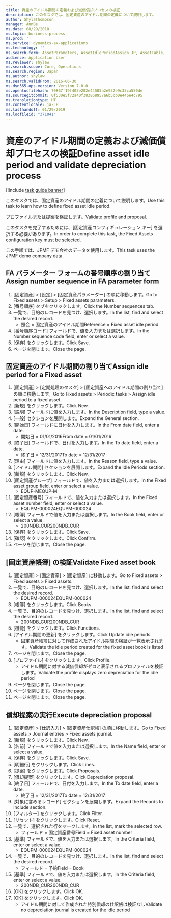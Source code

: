 ```yaml
---
title: 資産のアイドル期間の定義および減価償却プロセスの検証
description: このタスクでは、固定資産のアイドル期間の定義について説明します。
author: ShylaThompson
manager: AnnBe
ms.date: 08/29/2018
ms.topic: business-process
ms.prod: ''
ms.service: dynamics-ax-applications
ms.technology: ''
ms.search.form: AssetParameters, AssetIdlePeriodAssign_JP, AssetTable, AssetBook, AssetIdlePeriodUpdate_JP, AssetProfile, LedgerJournalTable, LedgerJournalTransAsset, SysQueryForm
audience: Application User
ms.reviewer: shylaw
ms.search.scope: Core, Operations
ms.search.region: Japan
ms.author: shylaw
ms.search.validFrom: 2016-06-30
ms.dyn365.ops.version: Version 7.0.0
ms.openlocfilehash: 70867f19f405e202e44505a2e932e9c35ca550de
ms.sourcegitcommit: 0f530e5f72a40f383868957a6b5cb0e446e4c795
ms.translationtype: HT
ms.contentlocale: ja-JP
ms.lasthandoff: 01/29/2019
ms.locfileid: "371041"
---
```

# <a name="define-asset-idle-period-and-validate-depreciation-process"></a><span data-ttu-id="39e6e-103">資産のアイドル期間の定義および減価償却プロセスの検証</span><span class="sxs-lookup"><span data-stu-id="39e6e-103">Define asset idle period and validate depreciation process</span></span>

[!include [task guide banner](../../includes/task-guide-banner.md)]

<span data-ttu-id="39e6e-104">このタスクでは、固定資産のアイドル期間の定義について説明します。</span><span class="sxs-lookup"><span data-stu-id="39e6e-104">Use this task to learn how to define fixed asset idle period.</span></span> 

<span data-ttu-id="39e6e-105">プロファイルまたは提案を検証します。</span><span class="sxs-lookup"><span data-stu-id="39e6e-105">Validate profile and proposal.</span></span>



<span data-ttu-id="39e6e-106">このタスクを完了するためには、[固定資産コンフィギュレーション キー] を選択する必要があります。</span><span class="sxs-lookup"><span data-stu-id="39e6e-106">In order to complete this task, the Fixed Assets configuration key must be selected.</span></span>



<span data-ttu-id="39e6e-107">この手順では、JPMF デモ会社のデータを使用します。</span><span class="sxs-lookup"><span data-stu-id="39e6e-107">This task uses the JPMF demo company data.</span></span>


## <a name="assign-number-sequence-in-fa-parameter-form"></a><span data-ttu-id="39e6e-108">FA パラメーター フォームの番号順序の割り当て</span><span class="sxs-lookup"><span data-stu-id="39e6e-108">Assign number sequence in FA parameter form</span></span>
1. <span data-ttu-id="39e6e-109">[固定資産] > [設定] > [固定資産パラメーター] の順に移動します。</span><span class="sxs-lookup"><span data-stu-id="39e6e-109">Go to Fixed assets > Setup > Fixed assets parameters.</span></span>
2. <span data-ttu-id="39e6e-110">[番号順序] タブをクリックします。</span><span class="sxs-lookup"><span data-stu-id="39e6e-110">Click the Number sequences tab.</span></span>
3. <span data-ttu-id="39e6e-111">一覧で、目的のレコードを見つけ、選択します。</span><span class="sxs-lookup"><span data-stu-id="39e6e-111">In the list, find and select the desired record.</span></span>
    * <span data-ttu-id="39e6e-112">照会 = 固定資産のアイドル期間</span><span class="sxs-lookup"><span data-stu-id="39e6e-112">Reference = Fixed asset idle period</span></span>  
4. <span data-ttu-id="39e6e-113">[番号順序コード] フィールドで、値を入力または選択します。</span><span class="sxs-lookup"><span data-stu-id="39e6e-113">In the Number sequence code field, enter or select a value.</span></span>
5. <span data-ttu-id="39e6e-114">[保存] をクリックします。</span><span class="sxs-lookup"><span data-stu-id="39e6e-114">Click Save.</span></span>
6. <span data-ttu-id="39e6e-115">ページを閉じます。</span><span class="sxs-lookup"><span data-stu-id="39e6e-115">Close the page.</span></span>

## <a name="assign-idle-period-for-a-fixed-asset"></a><span data-ttu-id="39e6e-116">固定資産のアイドル期間の割り当て</span><span class="sxs-lookup"><span data-stu-id="39e6e-116">Assign idle period for a Fixed asset</span></span>
1. <span data-ttu-id="39e6e-117">[固定資産] > [定期処理のタスク] > [固定資産へのアイドル期間の割り当て] の順に移動します。</span><span class="sxs-lookup"><span data-stu-id="39e6e-117">Go to Fixed assets > Periodic tasks > Assign idle period to a fixed asset.</span></span>
2. <span data-ttu-id="39e6e-118">[新規] をクリックします。</span><span class="sxs-lookup"><span data-stu-id="39e6e-118">Click New.</span></span>
3. <span data-ttu-id="39e6e-119">[説明] フィールドに値を入力します。</span><span class="sxs-lookup"><span data-stu-id="39e6e-119">In the Description field, type a value.</span></span>
4. <span data-ttu-id="39e6e-120">[一般] セクションを展開します。</span><span class="sxs-lookup"><span data-stu-id="39e6e-120">Expand the General section.</span></span>
5. <span data-ttu-id="39e6e-121">[開始日] フィールドに日付を入力します。</span><span class="sxs-lookup"><span data-stu-id="39e6e-121">In the From date field, enter a date.</span></span>
    * <span data-ttu-id="39e6e-122">開始日 = 01/01/2016</span><span class="sxs-lookup"><span data-stu-id="39e6e-122">From date = 01/01/2016</span></span>  
6. <span data-ttu-id="39e6e-123">[終了日] フィールドで、日付を入力します。</span><span class="sxs-lookup"><span data-stu-id="39e6e-123">In the To date field, enter a date.</span></span>
    * <span data-ttu-id="39e6e-124">終了日 = 12/31/2017</span><span class="sxs-lookup"><span data-stu-id="39e6e-124">To date = 12/31/2017</span></span>  
7. <span data-ttu-id="39e6e-125">[理由] フィールドに値を入力します。</span><span class="sxs-lookup"><span data-stu-id="39e6e-125">In the Reason field, type a value.</span></span>
8. <span data-ttu-id="39e6e-126">[アイドル期間] セクションを展開します。</span><span class="sxs-lookup"><span data-stu-id="39e6e-126">Expand the Idle Periods section.</span></span>
9. <span data-ttu-id="39e6e-127">[新規] をクリックします。</span><span class="sxs-lookup"><span data-stu-id="39e6e-127">Click New.</span></span>
10. <span data-ttu-id="39e6e-128">[固定資産グループ] フィールドで、値を入力または選択します。</span><span class="sxs-lookup"><span data-stu-id="39e6e-128">In the Fixed asset group field, enter or select a value.</span></span>
    * <span data-ttu-id="39e6e-129">EQUP-M</span><span class="sxs-lookup"><span data-stu-id="39e6e-129">EQUP-M</span></span>  
11. <span data-ttu-id="39e6e-130">[固定資産番号] フィールドで、値を入力または選択します。</span><span class="sxs-lookup"><span data-stu-id="39e6e-130">In the Fixed asset number field, enter or select a value.</span></span>
    * <span data-ttu-id="39e6e-131">EQUPM-000024</span><span class="sxs-lookup"><span data-stu-id="39e6e-131">EQUPM-000024</span></span>  
12. <span data-ttu-id="39e6e-132">[帳簿] フィールドで値を入力または選択します。</span><span class="sxs-lookup"><span data-stu-id="39e6e-132">In the Book field, enter or select a value.</span></span>
    * <span data-ttu-id="39e6e-133">200NDB_CUR</span><span class="sxs-lookup"><span data-stu-id="39e6e-133">200NDB_CUR</span></span>  
13. <span data-ttu-id="39e6e-134">[保存] をクリックします。</span><span class="sxs-lookup"><span data-stu-id="39e6e-134">Click Save.</span></span>
14. <span data-ttu-id="39e6e-135">[確認] をクリックします。</span><span class="sxs-lookup"><span data-stu-id="39e6e-135">Click Confirm.</span></span>
15. <span data-ttu-id="39e6e-136">ページを閉じます。</span><span class="sxs-lookup"><span data-stu-id="39e6e-136">Close the page.</span></span>

## <a name="validate-fixed-asset-book"></a><span data-ttu-id="39e6e-137">[固定資産帳簿] の検証</span><span class="sxs-lookup"><span data-stu-id="39e6e-137">Validate Fixed asset book</span></span>
1. <span data-ttu-id="39e6e-138">[固定資産] > [固定資産] > [固定資産] に移動します。</span><span class="sxs-lookup"><span data-stu-id="39e6e-138">Go to Fixed assets > Fixed assets > Fixed assets.</span></span>
2. <span data-ttu-id="39e6e-139">一覧で、目的のレコードを見つけ、選択します。</span><span class="sxs-lookup"><span data-stu-id="39e6e-139">In the list, find and select the desired record.</span></span>
    * <span data-ttu-id="39e6e-140">EQUPM-000024</span><span class="sxs-lookup"><span data-stu-id="39e6e-140">EQUPM-000024</span></span>  
3. <span data-ttu-id="39e6e-141">[帳簿] をクリックします。</span><span class="sxs-lookup"><span data-stu-id="39e6e-141">Click Books.</span></span>
4. <span data-ttu-id="39e6e-142">一覧で、目的のレコードを見つけ、選択します。</span><span class="sxs-lookup"><span data-stu-id="39e6e-142">In the list, find and select the desired record.</span></span>
    * <span data-ttu-id="39e6e-143">200NDB_CUR</span><span class="sxs-lookup"><span data-stu-id="39e6e-143">200NDB_CUR</span></span>  
5. <span data-ttu-id="39e6e-144">[機能] をクリックします。</span><span class="sxs-lookup"><span data-stu-id="39e6e-144">Click Functions.</span></span>
6. <span data-ttu-id="39e6e-145">[アイドル期間の更新] をクリックします。</span><span class="sxs-lookup"><span data-stu-id="39e6e-145">Click Update idle periods.</span></span>
    * <span data-ttu-id="39e6e-146">固定資産帳簿に対して作成されたアイドル期間の検証が一覧表示されます。</span><span class="sxs-lookup"><span data-stu-id="39e6e-146">Validate the idle period created for the fixed asset book is listed</span></span>  
7. <span data-ttu-id="39e6e-147">ページを閉じます。</span><span class="sxs-lookup"><span data-stu-id="39e6e-147">Close the page.</span></span>
8. <span data-ttu-id="39e6e-148">[プロファイル] をクリックします。</span><span class="sxs-lookup"><span data-stu-id="39e6e-148">Click Profile.</span></span>
    * <span data-ttu-id="39e6e-149">アイドル期間に対する減価償却がゼロと表示されるプロファイルを検証します。</span><span class="sxs-lookup"><span data-stu-id="39e6e-149">Validate the profile displays zero depreciation for the idle period</span></span>  
9. <span data-ttu-id="39e6e-150">ページを閉じます。</span><span class="sxs-lookup"><span data-stu-id="39e6e-150">Close the page.</span></span>
10. <span data-ttu-id="39e6e-151">ページを閉じます。</span><span class="sxs-lookup"><span data-stu-id="39e6e-151">Close the page.</span></span>
11. <span data-ttu-id="39e6e-152">ページを閉じます。</span><span class="sxs-lookup"><span data-stu-id="39e6e-152">Close the page.</span></span>

## <a name="execute-depreciation-proposal"></a><span data-ttu-id="39e6e-153">償却提案の実行</span><span class="sxs-lookup"><span data-stu-id="39e6e-153">Execute depreciation proposal</span></span>
1. <span data-ttu-id="39e6e-154">[固定資産] > [仕訳入力] > [固定資産仕訳帳] の順に移動します。</span><span class="sxs-lookup"><span data-stu-id="39e6e-154">Go to Fixed assets > Journal entries > Fixed assets journal.</span></span>
2. <span data-ttu-id="39e6e-155">[新規] をクリックします。</span><span class="sxs-lookup"><span data-stu-id="39e6e-155">Click New.</span></span>
3. <span data-ttu-id="39e6e-156">[名前] フィールドで値を入力または選択します。</span><span class="sxs-lookup"><span data-stu-id="39e6e-156">In the Name field, enter or select a value.</span></span>
4. <span data-ttu-id="39e6e-157">[保存] をクリックします。</span><span class="sxs-lookup"><span data-stu-id="39e6e-157">Click Save.</span></span>
5. <span data-ttu-id="39e6e-158">[明細行] をクリックします。</span><span class="sxs-lookup"><span data-stu-id="39e6e-158">Click Lines.</span></span>
6. <span data-ttu-id="39e6e-159">[提案] をクリックします。</span><span class="sxs-lookup"><span data-stu-id="39e6e-159">Click Proposals.</span></span>
7. <span data-ttu-id="39e6e-160">[償却提案] をクリックします。</span><span class="sxs-lookup"><span data-stu-id="39e6e-160">Click Depreciation proposal.</span></span>
8. <span data-ttu-id="39e6e-161">[終了日] フィールドで、日付を入力します。</span><span class="sxs-lookup"><span data-stu-id="39e6e-161">In the To date field, enter a date.</span></span>
    * <span data-ttu-id="39e6e-162">終了日 = 12/31/2017</span><span class="sxs-lookup"><span data-stu-id="39e6e-162">To date = 12/31/2017</span></span>  
9. <span data-ttu-id="39e6e-163">[対象に含めるレコード] セクションを展開します。</span><span class="sxs-lookup"><span data-stu-id="39e6e-163">Expand the Records to include section.</span></span>
10. <span data-ttu-id="39e6e-164">[フィルター] をクリックします。</span><span class="sxs-lookup"><span data-stu-id="39e6e-164">Click Filter.</span></span>
11. <span data-ttu-id="39e6e-165">[リセット] をクリックします。</span><span class="sxs-lookup"><span data-stu-id="39e6e-165">Click Reset.</span></span>
12. <span data-ttu-id="39e6e-166">一覧で、選択された行をマークします。</span><span class="sxs-lookup"><span data-stu-id="39e6e-166">In the list, mark the selected row.</span></span>
    * <span data-ttu-id="39e6e-167">フィールド = 固定資産番号</span><span class="sxs-lookup"><span data-stu-id="39e6e-167">Field = Fixed asset number</span></span>  
13. <span data-ttu-id="39e6e-168">[基準] フィールドで、値を入力または選択します。</span><span class="sxs-lookup"><span data-stu-id="39e6e-168">In the Criteria field, enter or select a value.</span></span>
    * <span data-ttu-id="39e6e-169">EQUPM-000024</span><span class="sxs-lookup"><span data-stu-id="39e6e-169">EQUPM-000024</span></span>  
14. <span data-ttu-id="39e6e-170">一覧で、目的のレコードを見つけ、選択します。</span><span class="sxs-lookup"><span data-stu-id="39e6e-170">In the list, find and select the desired record.</span></span>
    * <span data-ttu-id="39e6e-171">フィールド = 予約</span><span class="sxs-lookup"><span data-stu-id="39e6e-171">Field = Book</span></span>  
15. <span data-ttu-id="39e6e-172">[基準] フィールドで、値を入力または選択します。</span><span class="sxs-lookup"><span data-stu-id="39e6e-172">In the Criteria field, enter or select a value.</span></span>
    * <span data-ttu-id="39e6e-173">200NDB_CUR</span><span class="sxs-lookup"><span data-stu-id="39e6e-173">200NDB_CUR</span></span>  
16. <span data-ttu-id="39e6e-174">[OK] をクリックします。</span><span class="sxs-lookup"><span data-stu-id="39e6e-174">Click OK.</span></span>
17. <span data-ttu-id="39e6e-175">[OK] をクリックします。</span><span class="sxs-lookup"><span data-stu-id="39e6e-175">Click OK.</span></span>
    * <span data-ttu-id="39e6e-176">アイドル期間に対して作成された特別償却の仕訳帳は検証なし</span><span class="sxs-lookup"><span data-stu-id="39e6e-176">Validate no depreciation journal is created for the idle period</span></span>  

